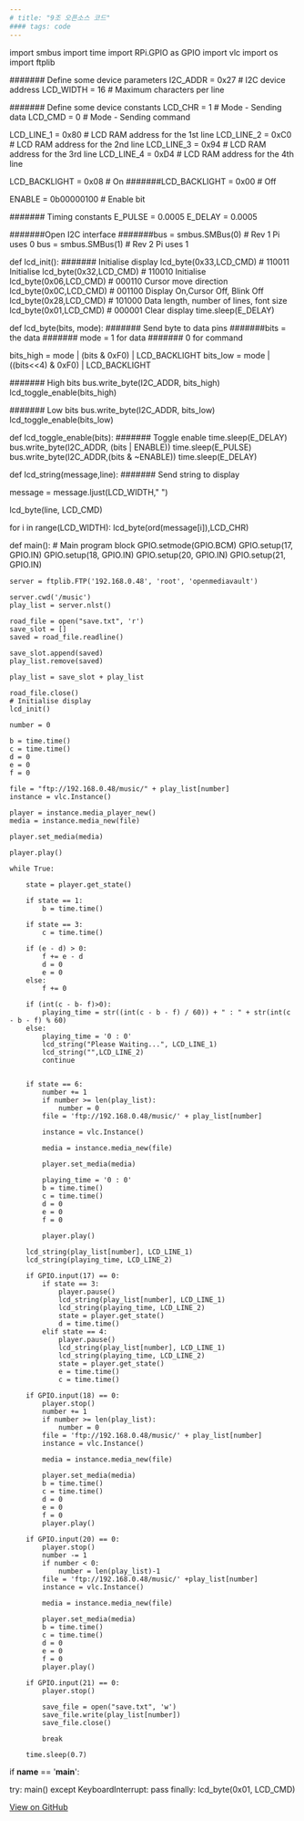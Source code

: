 ```yaml
---
# title: "9조 오픈소스 코드"
#### tags: code
---
```

import smbus
import time
import RPi.GPIO as GPIO
import vlc
import os
import ftplib

####### Define some device parameters
I2C_ADDR  = 0x27 # I2C device address
LCD_WIDTH = 16   # Maximum characters per line

####### Define some device constants
LCD_CHR = 1 # Mode - Sending data
LCD_CMD = 0 # Mode - Sending command

LCD_LINE_1 = 0x80 # LCD RAM address for the 1st line
LCD_LINE_2 = 0xC0 # LCD RAM address for the 2nd line
LCD_LINE_3 = 0x94 # LCD RAM address for the 3rd line
LCD_LINE_4 = 0xD4 # LCD RAM address for the 4th line

LCD_BACKLIGHT  = 0x08  # On
#######LCD_BACKLIGHT = 0x00  # Off

ENABLE = 0b00000100 # Enable bit

####### Timing constants
E_PULSE = 0.0005
E_DELAY = 0.0005

#######Open I2C interface
#######bus = smbus.SMBus(0)  # Rev 1 Pi uses 0
bus = smbus.SMBus(1) # Rev 2 Pi uses 1

def lcd_init():
  ####### Initialise display
  lcd_byte(0x33,LCD_CMD) # 110011 Initialise
  lcd_byte(0x32,LCD_CMD) # 110010 Initialise
  lcd_byte(0x06,LCD_CMD) # 000110 Cursor move direction
  lcd_byte(0x0C,LCD_CMD) # 001100 Display On,Cursor Off, Blink Off 
  lcd_byte(0x28,LCD_CMD) # 101000 Data length, number of lines, font size
  lcd_byte(0x01,LCD_CMD) # 000001 Clear display
  time.sleep(E_DELAY)

def lcd_byte(bits, mode):
  ####### Send byte to data pins
  #######bits = the data
  ####### mode = 1 for data
  #######        0 for command

  bits_high = mode | (bits & 0xF0) | LCD_BACKLIGHT
  bits_low = mode | ((bits<<4) & 0xF0) | LCD_BACKLIGHT

  ####### High bits
  bus.write_byte(I2C_ADDR, bits_high)
  lcd_toggle_enable(bits_high)

  ####### Low bits
  bus.write_byte(I2C_ADDR, bits_low)
  lcd_toggle_enable(bits_low)

def lcd_toggle_enable(bits):
  ####### Toggle enable
  time.sleep(E_DELAY)
  bus.write_byte(I2C_ADDR, (bits | ENABLE))
  time.sleep(E_PULSE)
  bus.write_byte(I2C_ADDR,(bits & ~ENABLE))
  time.sleep(E_DELAY)

def lcd_string(message,line):
  ####### Send string to display

  message = message.ljust(LCD_WIDTH," ")

  lcd_byte(line, LCD_CMD)

  for i in range(LCD_WIDTH):
    lcd_byte(ord(message[i]),LCD_CHR)

def main():
	# Main program block
    GPIO.setmode(GPIO.BCM)
    GPIO.setup(17, GPIO.IN)
    GPIO.setup(18, GPIO.IN)
    GPIO.setup(20, GPIO.IN)
    GPIO.setup(21, GPIO.IN)

    server = ftplib.FTP('192.168.0.48', 'root', 'openmediavault')

    server.cwd('/music')
    play_list = server.nlst()

    road_file = open("save.txt", 'r')
    save_slot = []
    saved = road_file.readline()

    save_slot.append(saved)
    play_list.remove(saved)

    play_list = save_slot + play_list

    road_file.close()
	# Initialise display
    lcd_init()

    number = 0

    b = time.time()
    c = time.time()
    d = 0
    e = 0
    f = 0

    file = "ftp://192.168.0.48/music/" + play_list[number]
    instance = vlc.Instance()

    player = instance.media_player_new()
    media = instance.media_new(file)

    player.set_media(media)

    player.play()

    while True:

        state = player.get_state()

        if state == 1:
            b = time.time()

        if state == 3:
            c = time.time()

        if (e - d) > 0:
            f += e - d
            d = 0
            e = 0
        else:
            f += 0

        if (int(c - b- f)>0):
            playing_time = str((int(c - b - f) / 60)) + " : " + str(int(c - b - f) % 60)
        else:
            playing_time = '0 : 0'
            lcd_string("Please Waiting...", LCD_LINE_1)
            lcd_string("",LCD_LINE_2)
            continue


        if state == 6:
            number += 1
            if number >= len(play_list):
                number = 0
            file = 'ftp://192.168.0.48/music/' + play_list[number]

            instance = vlc.Instance()

            media = instance.media_new(file)

            player.set_media(media)

            playing_time = '0 : 0'
            b = time.time()
            c = time.time()
            d = 0
            e = 0
            f = 0

            player.play()

        lcd_string(play_list[number], LCD_LINE_1)
        lcd_string(playing_time, LCD_LINE_2)

        if GPIO.input(17) == 0:
            if state == 3:
                player.pause()
                lcd_string(play_list[number], LCD_LINE_1)
                lcd_string(playing_time, LCD_LINE_2)
                state = player.get_state()
                d = time.time()
            elif state == 4:
                player.pause()
                lcd_string(play_list[number], LCD_LINE_1)
                lcd_string(playing_time, LCD_LINE_2)
                state = player.get_state()
                e = time.time()
                c = time.time()

        if GPIO.input(18) == 0:
            player.stop()
            number += 1
            if number >= len(play_list):
                number = 0
            file = 'ftp://192.168.0.48/music/' + play_list[number]
            instance = vlc.Instance()

            media = instance.media_new(file)

            player.set_media(media)
            b = time.time()
            c = time.time()
            d = 0
            e = 0
            f = 0
            player.play()

        if GPIO.input(20) == 0:
            player.stop()
            number -= 1
            if number < 0:
                number = len(play_list)-1
            file = 'ftp://192.168.0.48/music/' +play_list[number]
            instance = vlc.Instance()
            
            media = instance.media_new(file)

            player.set_media(media)
            b = time.time()
            c = time.time()
            d = 0
            e = 0
            f = 0
            player.play()

        if GPIO.input(21) == 0:
            player.stop()

            save_file = open("save.txt", 'w')
            save_file.write(play_list[number])
            save_file.close()

            break

        time.sleep(0.7)

if __name__ == '__main__':

  try:
    main()
  except KeyboardInterrupt:
    pass
  finally:
    lcd_byte(0x01, LCD_CMD)




<a href="https://github.com/railsr/autm-rb" target="_blank" class="btn btn-success"><i class="fa fa-github fa-lg"></i> View on GitHub</a>
